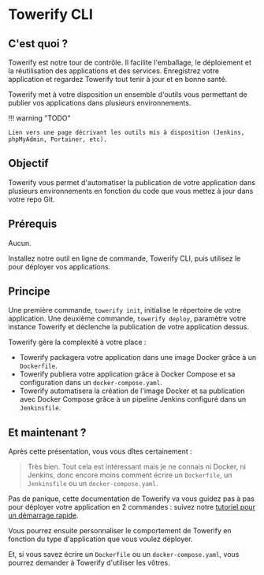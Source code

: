 # Towerify CLI

## C'est quoi ?

Towerify est notre tour de contrôle. 
Il facilite l'emballage, le déploiement et la réutilisation des applications et des services. 
Enregistrez votre application et regardez Towerify tout tenir à jour et en bonne santé.

Towerify met à votre disposition un ensemble d'outils vous permettant de publier vos applications
dans plusieurs environnements.

!!! warning "TODO"

    Lien vers une page décrivant les outils mis à disposition (Jenkins, phpMyAdmin, Portainer, etc).


## Objectif

Towerify vous permet d'automatiser la publication de votre application
dans plusieurs environnements en fonction du code que vous mettez à jour dans votre repo Git.


## Prérequis

Aucun.

Installez notre outil en ligne de commande, Towerify CLI, puis utilisez le pour déployer vos
applications.

## Principe

Une première commande, `towerify init`, initialise le répertoire de votre application. Une
deuxième commande, `towerify deploy`, paramètre votre instance Towerify et déclenche la
publication de votre application dessus.

Towerify gère la complexité à votre place :

* Towerify packagera votre application dans une image Docker grâce à un `Dockerfile`.
* Towerify publiera votre application grâce à Docker Compose et sa configuration dans un `docker-compose.yaml`.
* Towerify automatisera la création de l'image Docker et sa publication avec Docker Compose grâce à un pipeline Jenkins
  configuré dans un `Jenkinsfile`.

## Et maintenant ?

Après cette présentation, vous vous dîtes certainement : 

> Très bien. Tout cela est intéressant mais je ne connais ni Docker, ni Jenkins, donc encore moins comment 
> écrire un `Dockerfile`, un `Jenkinsfile` ou un `docker-compose.yaml`.

Pas de panique, cette documentation de Towerify va vous guidez pas à pas pour déployer votre application
en 2 commandes : suivez notre [tutoriel pour un démarrage rapide](cli/tutorial.md).

Vous pourrez ensuite personnaliser le comportement de Towerify en fonction du type d'application que
vous voulez déployer.

Et, si vous savez écrire un `Dockerfile` ou un `docker-compose.yaml`, vous pourrez demander à
Towerify d'utiliser les vôtres.

